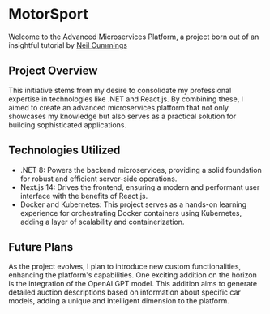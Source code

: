 # MotorSport

Welcome to the Advanced Microservices Platform, a project born out of an insightful tutorial by [Neil Cummings](https://www.udemy.com/course/build-a-microservices-app-with-dotnet-and-nextjs-from-scratch/?couponCode=KEEPLEARNING) 

## Project Overview
This initiative stems from my desire to consolidate my professional expertise in technologies like .NET and React.js. 
By combining these, I aimed to create an advanced microservices platform that not only showcases my knowledge 
but also serves as a practical solution for building sophisticated applications.

## Technologies Utilized

- .NET 8: Powers the backend microservices, providing a solid foundation for robust and efficient server-side operations.
- Next.js 14: Drives the frontend, ensuring a modern and performant user interface with the benefits of React.js.
- Docker and Kubernetes: This project serves as a hands-on learning experience for orchestrating Docker containers using Kubernetes, 
adding a layer of scalability and containerization.

## Future Plans

As the project evolves, I plan to introduce new custom functionalities, enhancing the platform's capabilities. One exciting addition on the horizon 
is the integration of the OpenAI GPT model. This addition aims to generate detailed auction descriptions based on information about specific car models, 
adding a unique and intelligent dimension to the platform.


